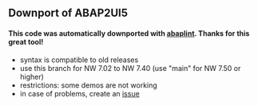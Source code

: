 ## Downport of ABAP2UI5

#### This code was automatically downported with [abaplint](https://github.com/abaplint/abaplint). Thanks for this great tool!

* syntax is compatible to old releases
* use this branch for NW 7.02 to NW 7.40 (use "main" for NW 7.50 or higher)
* restrictions: some demos are not working
* in case of problems, create an [issue](https://github.com/oblomov-dev/ABAP2UI5/issues)


